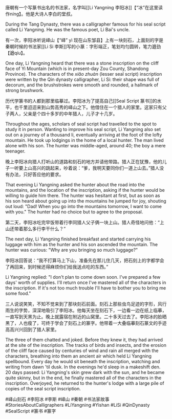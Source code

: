 唐朝有一个写篆书出名的书法家，名字叫[[Li Yangning 李阳冰]]【“冰”在这里读作níng】。他是大诗人李白的堂叔。

During the Tang Dynasty, there was a calligrapher famous for his seal script called Li Yangning. He was the famous poet, Li Bai's uncle.

有一次，李阳冰听说峄山【“峄” yì 现在山东邹县】上有一块刻石，上面刻的字是秦朝时候的书法家[[Li Si 李斯]]写的小篆：字形端正，笔划均匀圆转，笔力遒劲【遒qíu】。

One day, Li Yangning heard that there was a stone inscription on the cliff face of Yi Mountain (which is in present-day Zou County, Shandong Province). The characters of the *xiǎo zhuàn* (lesser seal script) inscription were written by the Qin dynasty calligrapher, Li Si: their shape was full of decorum, and the brushstrokes were smooth and rounded, a hallmark of strong brushwork. 

历代学篆书的人都到那里临摹过。李阳冰为了提高自己[[Seal Script 篆书]]的水平，也千里迢迢来到山势高秀的峄山之下。他借住在一个猎人的家里。这家只有父子两人，父亲是个四十多岁的中年猎人，儿子才十几岁。

Throughout the ages, scholars of seal script had travelled to the spot to study it in person. Wanting to improve his seal script, Li Yangning also set out on a journey of a thousand li, eventually arriving at the foot of the lofty mountain. He took up lodgings in the home of a local hunter. The man lived alone with his son. The hunter was middle-aged, around 40; the boy a mere teenager. 

晚上李阳冰向猎人打听山的道路和刻石的地方并请他带路。猎人正在犹豫，他的儿子一听要上山高兴的跳起来，吵着说：“爹，我明天要同你们一道上山去。”猎人没有办法，只好答应他的要求。

That evening Li Yangning asked the hunter about the road into the mountains, and the location of the inscription, asking if the hunter would be willing to guide him there. The hunter was hesitant at first, but as soon as his son heard about going up into the mountains he jumped for joy, shouting out loud: "Dad! When you go into the mountains tomorrow, I want to come with you." The hunter had no choice but to agree to the proposal.

第二天，李阳冰吃完早饭带着行李同猎人父子俩一块上山。猎人奇怪地问他：“上山还带着那么多行李干什么？”

The next day, Li Yangning finished breakfast and started carrying his luggage with him as the hunter and his son ascended the mountain. The hunter was curious: "Why are you bringing so much luggage?"

李阳冰回答说：“我不打算马上下山，准备先在那儿住几天，把石刻上的字都学会了再回来，到时候还得麻烦你们给我送点吃的东西。”

Li Yangning replied: "I don't plan to come down soon. I've prepared a few days' worth of supplies. I'll return once I've mastered all of the characters in the inscription. If it's not too much trouble I'll have to bother you to bring me some food."

三人说说笑笑，不知不觉来到了那块刻石前面。刻石上那些虫鸟足迹的字形，风行雨生的字势，深深地吸引了李阳冰。他每天坐在刻石下，一边看一边在纸上临摹，一直写到天黑为止。晚上就露宿在附近的山窝里。二十多天过去了。李阳冰的脸晒黑了，人也瘦了，可终于学会了刻石上的篆字。他带着一大叠临摹刻石篆文的手迹高高兴兴回到了猎人家里。

The three of them chatted and joked. Before they knew it, they had arrived at the site of the inscription. The tracks of birds and insects, and the erosion of the cliff face caused by centuries of wind and rain all merged with the characters, breathing into them an ancient air which held Li Yangning spellbound. Every day he would sit beneath the inscription, watching and writing from dawn 'til dusk. In the evenings he'd sleep in a makeshift den. 20 days passed: Li Yangning's skin grew dark with the sun, and he became quite skinny, but in the end, he finally mastered all of the characters in the inscription. Overjoyed, he returned to the hunter's lodge with a large pile of copies of the seal script inscription.

#峄山刻石 #李阳冰 #李斯 #峄山 #秦朝 #书法家故事 
#StoriesAboutCalligraphers #LiYangning #Yishan #LiSi #QinDynasty #SealScript #篆书 #篆字 